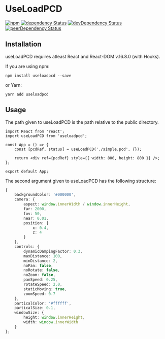 # UseLoadPCD

[![npm](https://img.shields.io/npm/v/useloadpcd.svg)](https://www.npmjs.com/package/useloadpcd)
[![dependency Status](https://img.shields.io/david/dparfitt/useloadpcd.svg?maxAge=1000)](https://david-dm.org/dparfitt/useloadpcd)
[![devDependency Status](https://img.shields.io/david/dev/dparfitt/useloadpcd.svg?maxAge=1000)](https://david-dm.org/dparfitt/useloadpcd)
[![peerDependency Status](https://img.shields.io/david/peer/dparfitt/useloadpcd.svg?maxAge=1000)](https://david-dm.org/dparfitt/useloadpcd)

## Installation

useLoadPCD requires atleast React and React-DOM v.16.8.0 (with Hooks).

If you are using npm:

```shell
npm install useloadpcd --save
```

or Yarn:

```shell
yarn add useloadpcd
```

## Usage

The path given to useLoadPCD is the path relative to the public directory.

```tsx
import React from 'react';
import useLoadPCD from 'useloadpcd';

const App = () => {
    const [pcdRef, status] = useLoadPCD('./simple.pcd', {});

    return <div ref={pcdRef} style={{ width: 800, height: 800 }} />;
};

export default App;
```

The second argument given to useLoadPCD has the following structure:

```typescript
{
    backgroundColor: '#000000',
    camera: {
        aspect: window.innerWidth / window.innerHeight,
        far: 2000,
        fov: 50,
        near: 0.01,
        position: {
            x: 0.4,
            z: 4
        }
    },
    controls: {
        dynamicDampingFactor: 0.3,
        maxDistance: 100,
        minDistance: 2,
        noPan: false,
        noRotate: false,
        noZoom: false,
        panSpeed: 0.25,
        rotateSpeed: 2.0,
        staticMoving: true,
        zoomSpeed: 0.7
    },
    particalColor: '#ffffff',
    particalSize: 0.1,
    windowSize: {
        height: window.innerHeight,
        width: window.innerWidth
    }
};
```
